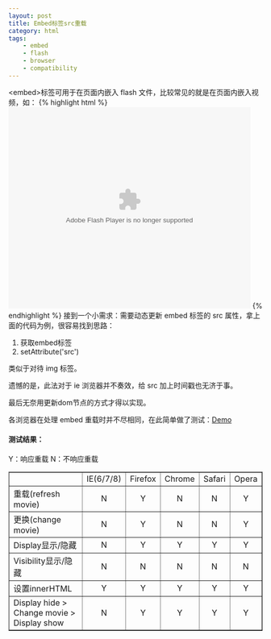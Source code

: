 ```yaml
---
layout: post
title: Embed标签src重载
category: html
tags:
    - embed
    - flash
    - browser
    - compatibility
---
```

&lt;embed&gt;标签可用于在页面内嵌入 flash 文件，比较常见的就是在页面内嵌入视频，如：
{% highlight html %}
<embed src="http://player.youku.com/player.php/sid/XMTU3NzUyMDUy/v.swf" quality="high" width="480" height="400" allowscriptaccess="sameDomain" type="application/x-shockwave-flash"></embed>
{% endhighlight %}
接到一个小需求：需要动态更新 embed 标签的 src 属性，拿上面的代码为例，很容易找到思路：

1. 获取embed标签
2. setAttribute('src')

类似于对待 img 标签。

遗憾的是，此法对于 ie 浏览器并不奏效，给 src 加上时间戳也无济于事。

最后无奈用更新dom节点的方式才得以实现。

各浏览器在处理 embed 重载时并不尽相同，在此简单做了测试：<a href="http://nunumick.me/lab/201005/embed.html" target="_blank">Demo</a>

#### 测试结果：
Y：响应重载
N：不响应重载
<table width="100%" border="1" cellspacing="0" cellpadding="0">
<tbody><tr>
<td width="40%">&nbsp;</td>
<td align="center">IE(6/7/8)</td>
<td align="center">Firefox</td>
<td align="center">Chrome</td>
<td align="center">Safari</td>
<td align="center">Opera</td>
</tr>
<tr>
<td>重载(refresh movie)</td>
<td align="center">N</td>
<td align="center">Y</td>
<td align="center">N</td>
<td align="center">N</td>
<td align="center">Y</td>
</tr>
<tr>
<td>更换(change movie)</td>
<td align="center">N</td>
<td align="center">Y</td>
<td align="center">N</td>
<td align="center">N</td>
<td align="center">Y</td>
</tr>
<tr>
<td>Display显示/隐藏</td>
<td align="center">N</td>
<td align="center">Y</td>
<td align="center">Y</td>
<td align="center">Y</td>
<td align="center">Y</td>
</tr>
<tr>
<td>Visibility显示/隐藏</td>
<td align="center">N</td>
<td align="center">N</td>
<td align="center">N</td>
<td align="center">N</td>
<td align="center">N</td>
</tr>
<tr>
<td>设置innerHTML</td>
<td align="center">Y</td>
<td align="center">Y</td>
<td align="center">Y</td>
<td align="center">Y</td>
<td align="center">Y</td>
</tr>
<tr>
<td>Display hide &gt; Change movie &gt; Display show</td>
<td align="center">N</td>
<td align="center">Y</td>
<td align="center">Y</td>
<td align="center">Y</td>
<td align="center">Y</td>
</tr>
</tbody></table>
